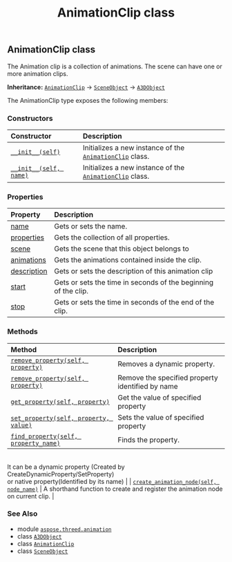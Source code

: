 ﻿---
title: AnimationClip class
second_title: Aspose.3D for Python via .NET API References
description: 
type: docs
weight: 20
url: /python-net/aspose.threed.animation/animationclip/
is_root: false
---

## AnimationClip class

The Animation clip is a collection of animations.
The scene can have one or more animation clips.



**Inheritance:** [`AnimationClip`](/3d/python-net/aspose.threed.animation/animationclip) → 
[`SceneObject`](/3d/python-net/aspose.threed/sceneobject) → 
[`A3DObject`](/3d/python-net/aspose.threed/a3dobject)



The AnimationClip type exposes the following members:

### Constructors
| Constructor | Description |
| :- | :- |
| [`__init__(self)`](/3d/python-net/aspose.threed.animation/animationclip/__init__/#) | Initializes a new instance of the [`AnimationClip`](/3d/python-net/aspose.threed.animation/animationclip) class. |
| [`__init__(self, name)`](/3d/python-net/aspose.threed.animation/animationclip/__init__/#str) | Initializes a new instance of the [`AnimationClip`](/3d/python-net/aspose.threed.animation/animationclip) class. |


### Properties
| Property | Description |
| :- | :- |
| [name](/3d/python-net/aspose.threed.animation/animationclip/name) | Gets or sets the name. |
| [properties](/3d/python-net/aspose.threed.animation/animationclip/properties) | Gets the collection of all properties. |
| [scene](/3d/python-net/aspose.threed.animation/animationclip/scene) | Gets the scene that this object belongs to |
| [animations](/3d/python-net/aspose.threed.animation/animationclip/animations) | Gets the animations contained inside the clip. |
| [description](/3d/python-net/aspose.threed.animation/animationclip/description) | Gets or sets the description of this animation clip |
| [start](/3d/python-net/aspose.threed.animation/animationclip/start) | Gets or sets the time in seconds of the beginning of the clip. |
| [stop](/3d/python-net/aspose.threed.animation/animationclip/stop) | Gets or sets the time in seconds of the end of the clip. |


### Methods
| Method | Description |
| :- | :- |
| [`remove_property(self, property)`](/3d/python-net/aspose.threed.animation/animationclip/remove_property/#aspose.threed.property) | Removes a dynamic property. |
| [`remove_property(self, property)`](/3d/python-net/aspose.threed.animation/animationclip/remove_property/#str) | Remove the specified property identified by name |
| [`get_property(self, property)`](/3d/python-net/aspose.threed.animation/animationclip/get_property/#str) | Get the value of specified property |
| [`set_property(self, property, value)`](/3d/python-net/aspose.threed.animation/animationclip/set_property/#str-any) | Sets the value of specified property |
| [`find_property(self, property_name)`](/3d/python-net/aspose.threed.animation/animationclip/find_property/#str) | Finds the property.<br/>It can be a dynamic property (Created by CreateDynamicProperty/SetProperty) <br/>or native property(Identified by its name) |
| [`create_animation_node(self, node_name)`](/3d/python-net/aspose.threed.animation/animationclip/create_animation_node/#str) | A shorthand function to create and register the animation node on current clip. |



### See Also
* module [`aspose.threed.animation`](..)
* class [`A3DObject`](/3d/python-net/aspose.threed/a3dobject)
* class [`AnimationClip`](/3d/python-net/aspose.threed.animation/animationclip)
* class [`SceneObject`](/3d/python-net/aspose.threed/sceneobject)

